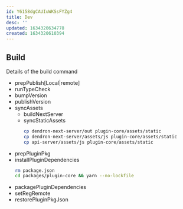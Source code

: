 ```yaml
---
id: Y6158dgCAUIuWKSsFYZg4
title: Dev
desc: ''
updated: 1634320634778
created: 1634320610394
---
```


## Build
Details of the build command

- prepPublish[Local|remote]
- runTypeCheck
- bumpVersion
- publishVersion
- syncAssets
    - buildNextServer
    - syncStaticAssets
        ```sh
        cp dendron-next-server/out plugin-core/assets/static
        cp dendron-next-server/assets/js plugin-core/assets/static
        cp api-server/assets/js plugin-core/assets/static
        ```
- prepPluginPkg
- installPluginDependencies
    ```sh
    rm package.json
    cd packages/plugin-core && yarn --no-lockfile
    ```
- packagePluginDependencies
- setRegRemote
- restorePluginPkgJson
